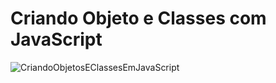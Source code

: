# Criando Objeto e Classes com JavaScript

![CriandoObjetosEClassesEmJavaScript](https://user-images.githubusercontent.com/116371262/231847402-fe9326bc-456b-41f6-a155-1b048aa1bbaf.png)